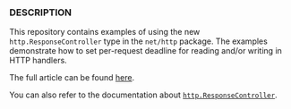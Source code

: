 ### DESCRIPTION

This repository contains examples of using the new `http.ResponseController` type in the `net/http` package. The
examples demonstrate how to set per-request deadline for reading and/or writing in HTTP handlers.

The full article can be found [here](https://medium.com@TODO).

You can also refer to the documentation
about [`http.ResponseController`](https://pkg.go.dev/net/http#ResponseController).
